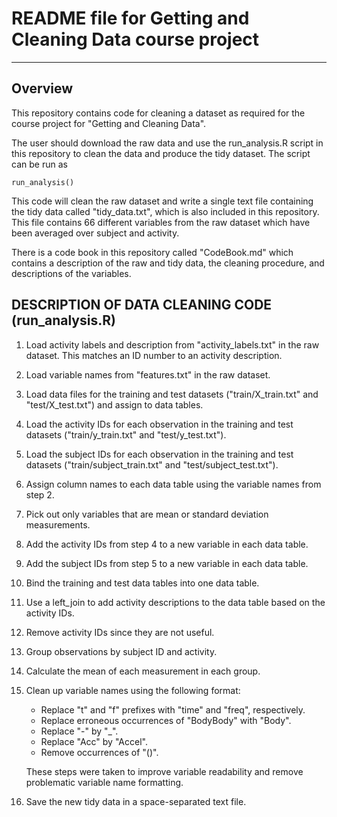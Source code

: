 # README file for Getting and Cleaning Data course project
--------------------------------------------------------------------------------

## Overview
This repository contains code for cleaning a dataset as required for the course
project for "Getting and Cleaning Data".

The user should download the raw data and use the run_analysis.R script in this
repository to clean the data and produce the tidy dataset.  The script can be run as

```
run_analysis()
```

This code will clean the raw dataset and write a single text file containing
the tidy data called "tidy_data.txt", which is also included in this repository.
This file contains 66 different variables from the raw dataset which have been
averaged over subject and activity.

There is a code book in this repository called "CodeBook.md" which contains a description
of the raw and tidy data, the cleaning procedure, and descriptions of the variables.

## DESCRIPTION OF DATA CLEANING CODE (run_analysis.R)
1. Load activity labels and description from "activity_labels.txt" in the raw
   dataset.  This matches an ID number to an activity description.
2. Load variable names from "features.txt" in the raw dataset.
3. Load data files for the training and test datasets ("train/X_train.txt" and
	"test/X_test.txt") and assign to data tables.
4. Load the activity IDs for each observation in the training and test
	datasets ("train/y_train.txt" and "test/y_test.txt").
5. Load the subject IDs for each observation in the training and test datasets
	("train/subject_train.txt" and "test/subject_test.txt").
6. Assign column names to each data table using the variable names from step 2.
7. Pick out only variables that are mean or standard deviation measurements.
8. Add the activity IDs from step 4 to a new variable in each data table.
9. Add the subject IDs from step 5 to a new variable in each data table.
10. Bind the training and test data tables into one data table.
11. Use a left_join to add activity descriptions to the data table
    based on the activity IDs.
12. Remove activity IDs since they are not useful.
13. Group observations by subject ID and activity.
14. Calculate the mean of each measurement in each group.
15. Clean up variable names using the following format:
	- Replace "t" and "f" prefixes with "time" and "freq", respectively.
	- Replace erroneous occurrences of "BodyBody" with "Body".
	- Replace "-" by "_".
	- Replace "Acc" by "Accel".
	- Remove occurrences of "()".
	
	These steps were taken to improve variable readability and remove
	problematic variable name formatting.
16. Save the new tidy data in a space-separated text file.

